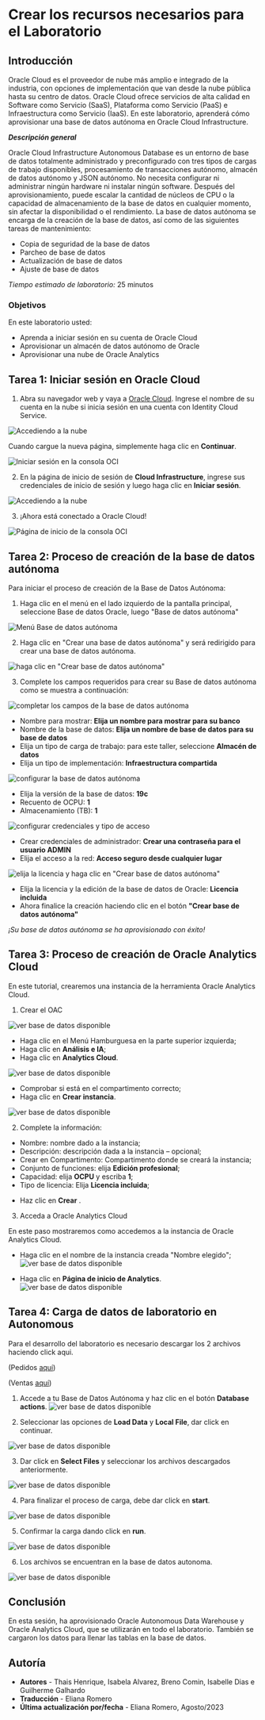 # Crear los recursos necesarios para el Laboratorio

## Introducción
Oracle Cloud es el proveedor de nube más amplio e integrado de la industria, con opciones de implementación que van desde la nube pública hasta su centro de datos. Oracle Cloud ofrece servicios de alta calidad en Software como Servicio (SaaS), Plataforma como Servicio (PaaS) e Infraestructura como Servicio (IaaS).
En este laboratorio, aprenderá cómo aprovisionar una base de datos autónoma en Oracle Cloud Infrastructure.

***Descripción general***

Oracle Cloud Infrastructure Autonomous Database es un entorno de base de datos totalmente administrado y preconfigurado con tres tipos de cargas de trabajo disponibles, procesamiento de transacciones autónomo, almacén de datos autónomo y JSON autónomo. No necesita configurar ni administrar ningún hardware ni instalar ningún software. Después del aprovisionamiento, puede escalar la cantidad de núcleos de CPU o la capacidad de almacenamiento de la base de datos en cualquier momento, sin afectar la disponibilidad o el rendimiento. La base de datos autónoma se encarga de la creación de la base de datos, así como de las siguientes tareas de mantenimiento:
* Copia de seguridad de la base de datos
* Parcheo de base de datos
* Actualización de base de datos
* Ajuste de base de datos

*Tiempo estimado de laboratorio:* 25 minutos

### Objetivos

En este laboratorio usted:
* Aprenda a iniciar sesión en su cuenta de Oracle Cloud
* Aprovisionar un almacén de datos autónomo de Oracle
* Aprovisionar una nube de Oracle Analytics


## Tarea 1: Iniciar sesión en Oracle Cloud

1. Abra su navegador web y vaya a [Oracle Cloud](https://cloud.oracle.com).
Ingrese el nombre de su cuenta en la nube si inicia sesión en una cuenta con Identity Cloud Service.

![Accediendo a la nube](./images/acesso_a_cloud.png)

Cuando cargue la nueva página, simplemente haga clic en **Continuar**.

![Iniciar sesión en la consola OCI](./images/login_oci.png)

2. En la página de inicio de sesión de **Cloud Infrastructure**, ingrese sus credenciales de inicio de sesión y luego haga clic en **Iniciar sesión**.

![Accediendo a la nube](./images/tela_login.png)

3. ¡Ahora está conectado a Oracle Cloud!

![Página de inicio de la consola OCI](https://oracle-livelabs.github.io/common/images/console/home-page.png " ")

## Tarea 2: Proceso de creación de la base de datos autónoma

Para iniciar el proceso de creación de la Base de Datos Autónoma:

1. Haga clic en el menú en el lado izquierdo de la pantalla principal, seleccione Base de datos Oracle, luego "Base de datos autónoma"

![Menú Base de datos autónoma](./images/autonomous-database-menu-1.png)

2. Haga clic en "Crear una base de datos autónoma" y será redirigido para crear una base de datos autónoma.

![haga clic en "Crear base de datos autónoma"](./images/autonomous-database-create-2.png)

3. Complete los campos requeridos para crear su Base de datos autónoma como se muestra a continuación:

![completar los campos de la base de datos autónoma](./images/autonomous-database-type-3.png)

* Nombre para mostrar: **Elija un nombre para mostrar para su banco**
* Nombre de la base de datos: **Elija un nombre de base de datos para su base de datos**
* Elija un tipo de carga de trabajo: para este taller, seleccione **Almacén de datos**
* Elija un tipo de implementación: **Infraestructura compartida**

![configurar la base de datos autónoma](./images/autonomous-database-config-4.png)

* Elija la versión de la base de datos: **19c**
* Recuento de OCPU: **1**
* Almacenamiento (TB): **1**

![configurar credenciales y tipo de acceso](./images/autonomous-database-credentials-5.png)

* Crear credenciales de administrador: **Crear una contraseña para el usuario ADMIN**
* Elija el acceso a la red: **Acceso seguro desde cualquier lugar**


![elija la licencia y haga clic en "Crear base de datos autónoma"](./images/autonomous-database-license-6.png)

* Elija la licencia y la edición de la base de datos de Oracle: **Licencia incluida**
* Ahora finalice la creación haciendo clic en el botón **"Crear base de datos autónoma"**

*¡Su base de datos autónoma se ha aprovisionado con éxito!*

## Tarea 3: Proceso de creación de Oracle Analytics Cloud

En este tutorial, crearemos una instancia de la herramienta Oracle Analytics Cloud.

1. Crear el OAC

![ver base de datos disponible](./images/analytics_menu.png)

- Haga clic en el Menú Hamburguesa en la parte superior izquierda;
- Haga clic en **Análisis e IA**;
- Haga clic en **Analytics Cloud**.

![ver base de datos disponible](./images/analytics_create_instance.png)


- Comprobar si está en el compartimento correcto;
- Haga clic en **Crear instancia**.

![ver base de datos disponible](./images/analytics_creation.png)

2. Complete la información:

* Nombre: nombre dado a la instancia;
* Descripción: descripción dada a la instancia – opcional;
* Crear en Compartimento: Compartimento donde se creará la instancia;
* Conjunto de funciones: elija **Edición profesional**;
* Capacidad: elija **OCPU** y escriba **1**;
* Tipo de licencia: Elija **Licencia incluida**;

- Haz clic en **Crear** .

3. Acceda a Oracle Analytics Cloud

En este paso mostraremos como accedemos a la instancia de Oracle Analytics Cloud.
- Haga clic en el nombre de la instancia creada "Nombre elegido";
![ver base de datos disponible](./images/InstanceOAC.png)

- Haga clic en **Página de inicio de Analytics**.
![ver base de datos disponible](./images/analytics_access.png)

## Tarea 4: Carga de datos de laboratorio en Autonomous

Para el desarrollo del laboratorio es necesario descargar los 2 archivos haciendo click aqui. 

(Pedidos [aquí](https://objectstorage.us-ashburn-1.oraclecloud.com/p/U8tA6PQvsaL8jSlP9NlWMnkzWsQ29-bs8q6rEjwo0cY_-7w0nd9DOqWf94fsok4g/n/idy4hyfbs31o/b/Bucket-Fast-Track/o/Pedidos.xlsx))

(Ventas [aquí](https://objectstorage.us-ashburn-1.oraclecloud.com/p/n_Jkw7RfTdkvE45pVR9bS2FT2_spcZnmZwOZWE0gIa2VgBvjHjM22k1YIlfpnRTZ/n/idy4hyfbs31o/b/Bucket-Fast-Track/o/Ventas.xlsx))


1. Accede a tu Base de Datos Autónoma y haz clic en el botón **Database actions**.
![ver base de datos disponible](./images/data_load.png)

2. Seleccionar las opciones de **Load Data** y **Local File**, dar click en continuar.

![ver base de datos disponible](./images/select_load.png)

3. Dar click en **Select Files** y seleccionar los archivos descargados anteriormente.

![ver base de datos disponible](./images/select_files.png)

4. Para finalizar el proceso de carga, debe dar click en **start**.

![ver base de datos disponible](./images/start.png)

5. Confirmar la carga dando click en **run**.

![ver base de datos disponible](./images/run.png)

6. Los archivos se encuentran en la base de datos autonoma.

![ver base de datos disponible](./images/done.png)



## Conclusión

En esta sesión, ha aprovisionado Oracle Autonomous Data Warehouse y Oracle Analytics Cloud, que se utilizarán en todo el laboratorio. También se cargaron los datos para llenar las tablas en la base de datos.

## Autoría
- **Autores** - Thais Henrique, Isabela Alvarez, Breno Comin, Isabelle Dias e Guilherme Galhardo
- **Traducción** - Eliana Romero
- **Última actualización por/fecha** - Eliana Romero, Agosto/2023